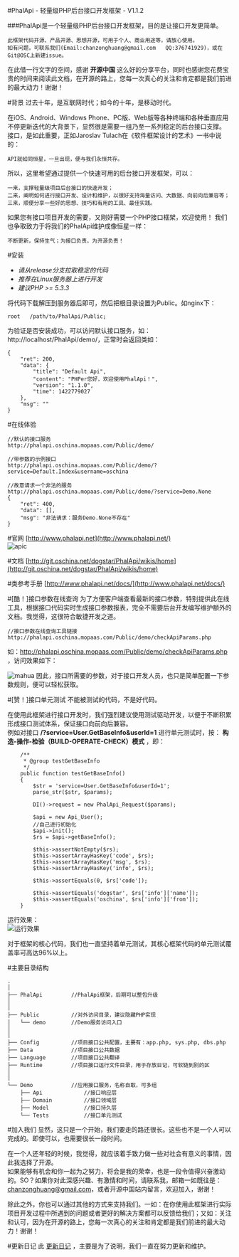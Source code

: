 #PhalApi - 轻量级PHP后台接口开发框架 - V1.1.2


###PhalApi是一个轻量级PHP后台接口开发框架，目的是让接口开发更简单。
```
此框架代码开源、产品开源、思想开源，可用于个人、商业用途等，请放心使用。
如有问题，可联系我们(Email:chanzonghuang@gmail.com   QQ:376741929)，或在Git@OSC上新建issue。
```
 
在此借一行文字的空间，感谢 **开源中国** 这么好的分享平台，同时也感谢您花费宝贵的时间来阅读此文档，在开源的路上，您每一次真心的关注和肯定都是我们前进的最大动力！谢谢！    
  

#背景
过去十年，是互联网时代；如今的十年，是移动时代。  
  
在iOS、Android、Windows Phone、PC版、Web版等各种终端和各种垂直应用不停更新迭代的大背景下，显然很是需要一组乃至一系列稳定的后台接口支撑。
接口，是如此重要，正如Jaroslav Tulach在《软件框架设计的艺术》一书中说的：
```
API就如同恒星，一旦出现，便与我们永恒共存。
```

所以，这里希望通过提供一个快速可用的后台接口开发框架，可以：

```
一来，支撑轻量级项目后台接口的快速开发；
二来，阐明如何进行接口开发、设计和维护，以很好支持海量访问、大数据、向前向后兼容等；
三来，顺便分享一些好的思想、技巧和有用的工具、最佳实践。
```

如果您有接口项目开发的需要，又刚好需要一个PHP接口框架，欢迎使用！    我们也争取致力于将我们的PhalApi维护成像恒星一样：  
```
不断更新，保持生气；为接口负责，为开源负责！
```


#安装
+ *请从release分支拉取稳定的代码*
+ *推荐在Linux服务器上进行开发*
+ *建议PHP >= 5.3.3*

将代码下载解压到服务器后即可，然后把根目录设置为Public。如nginx下：

```
root   /path/to/PhalApi/Public;
```

为验证是否安装成功，可以访问默认接口服务，如：http://localhost/PhalApi/demo/，正常时会返回类如：
```
{
    "ret": 200,
    "data": {
        "title": "Default Api",
        "content": "PHPer您好，欢迎使用PhalApi！",
        "version": "1.1.0",
        "time": 1422779027
    },
    "msg": ""
}
```
#在线体验
```
//默认的接口服务
http://phalapi.oschina.mopaas.com/Public/demo/

//带参数的示例接口
http://phalapi.oschina.mopaas.com/Public/demo/?service=Default.Index&username=oschina

//故意请求一个非法的服务
http://phalapi.oschina.mopaas.com/Public/demo/?service=Demo.None
{
    "ret": 400,
    "data": [],
    "msg": "非法请求：服务Demo.None不存在"
}
```

#官网
[http://www.phalapi.net](http://www.phalapi.net/)   
![apic](http://webtools.qiniudn.com/phalapi-logo-2-33.png)  
  
#文档
[http://git.oschina.net/dogstar/PhalApi/wikis/home](http://git.oschina.net/dogstar/PhalApi/wikis/home)  

  
#类参考手册
[http://www.phalapi.net/docs/](http://www.phalapi.net/docs/)  


#[酷！]接口参数在线查询
为了方便客户端查看最新的接口参数，特别提供此在线工具，根据接口代码实时生成接口参数报表，完全不需要后台开发编写维护额外的文档。我觉得，这很符合敏捷开发之道。
```
//接口参数在线查询工具链接
http://phalapi.oschina.mopaas.com/Public/demo/checkApiParams.php
```
如：http://phalapi.oschina.mopaas.com/Public/demo/checkApiParams.php ，访问效果如下：

 ![mahua](http://static.oschina.net/uploads/space/2015/0130/190225_8HRX_256338.jpg)
 因此，接口所需要的参数，对于接口开发人员，也只是简单配置一下参数规则，便可以轻松获取。
 
#[赞！]接口单元测试
不能被测试的代码，不是好代码。 
  
在使用此框架进行接口开发时，我们强烈建议使用测试驱动开发，以便于不断积累形成接口测试体系，保证接口向前向后兼容。  
例如对接口 **/?service=User.GetBaseInfo&userId=1** 进行单元测试时，按： **构造-操作-检验（BUILD-OPERATE-CHECK）模式** ，即：  

```
    /**
     * @group testGetBaseInfo
     */ 
    public function testGetBaseInfo()
    {
        $str = 'service=User.GetBaseInfo&userId=1';
        parse_str($str, $params);

        DI()->request = new PhalApi_Request($params);

        $api = new Api_User(); 
        //自己进行初始化
        $api->init();
        $rs = $api->getBaseInfo();

        $this->assertNotEmpty($rs);
        $this->assertArrayHasKey('code', $rs);
        $this->assertArrayHasKey('msg', $rs);
        $this->assertArrayHasKey('info', $rs);

        $this->assertEquals(0, $rs['code']);

        $this->assertEquals('dogstar', $rs['info']['name']);
        $this->assertEquals('oschina', $rs['info']['from']);
    }
```
运行效果：  
 ![运行效果](http://static.oschina.net/uploads/space/2015/0204/234130_GSJ6_256338.png)  
   
对于框架的核心代码，我们也一直坚持着单元测试，其核心框架代码的单元测试覆盖率可高达96%以上。
  
#主要目录结构
```
.
│
├── PhalApi         //PhalApi框架，后期可以整包升级
│
│
├── Public          //对外访问目录，建议隐藏PHP实现
│   └── demo        //Demo服务访问入口
│
│
├── Config          //项目接口公共配置，主要有：app.php, sys.php, dbs.php
├── Data            //项目接口公共数据
├── Language        //项目接口公共翻译
├── Runtime         //项目接口运行文件目录，用于存放日记，可软链到别的区
│
│
└── Demo            //应用接口服务，名称自取，可多组
    ├── Api             //接口响应层
    ├── Domain          //接口领域层
    ├── Model           //接口持久层
    └── Tests           //接口单元测试

```

#加入我们
显然，这只是一个开始，我们要走的路还很长。这些也不是一个人可以完成的。即使可以，也需要很长一段时间。  
  
在一个人还年轻的时候，我觉得，就应该着手致力做一些对社会有意义的事情，因此我选择了开源。  
如果能够有机会和你一起为之努力，将会是我的荣幸，也是一段令值得兴奋激动的。SO？如果你对此深感兴趣、有激情和时间，请联系我，邮箱一如既往是：chanzonghuang@gmail.com，或者开源中国站内留言，欢迎加入，谢谢！  
  
除此之外，你也可以通过其他的方式来支持我们。一如：在你使用此框架进行实际项目开发过程中所遇到的问题或者更好的解决方案都可以反馈给我们；又如：关注和认可，因为在开源的路上，您每一次真心的关注和肯定都是我们前进的最大动力！谢谢！
  
#更新日记
此 [更新日记](http://git.oschina.net/dogstar/PhalApi/wikis/%5B5.6%5D-%E6%9B%B4%E6%96%B0%E6%97%A5%E8%AE%B0) ，主要是为了说明，我们一直在努力更新和维护。
